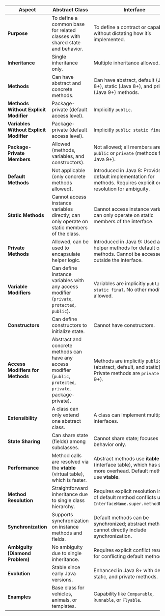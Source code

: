 | **Aspect**                     | **Abstract Class**                                       | **Interface**                                           |
|--------------------------------|----------------------------------------------------------|--------------------------------------------------------|
| **Purpose**                    | To define a common base for related classes with shared state and behavior. | To define a contract or capability without dictating how it’s implemented. |
| **Inheritance**                | Single inheritance only.                                 | Multiple inheritance allowed.                          |
| **Methods**                    | Can have abstract and concrete methods.                 | Can have abstract, default (Java 8+), static (Java 8+), and private (Java 9+) methods. |
| **Methods Without Explicit Modifier** | Package-private (default access level).               | Implicitly `public`.                                   |
| **Variables Without Explicit Modifier** | Package-private (default access level).               | Implicitly `public static final`.                      |
| **Package-Private Members**    | Allowed (methods, variables, and constructors).          | Not allowed; all members are either `public` or `private` (methods from Java 9+). |
| **Default Methods**            | Not applicable (only concrete methods allowed).          | Introduced in Java 8: Provide default implementation for methods. Requires explicit conflict resolution for ambiguity. |
| **Static Methods**             | Cannot access instance variables directly; can only operate on static members of the class. | Cannot access instance variables; can only operate on static members of the interface. |
| **Private Methods**            | Allowed, can be used to encapsulate helper logic.        | Introduced in Java 9: Used as helper methods for default or static methods. Cannot be accessed outside the interface. |
| **Variable Modifiers**         | Can define instance variables with any access modifier (`private`, `protected`, `public`). | Variables are implicitly `public static final`. No other modifier is allowed. |
| **Constructors**               | Can define constructors to initialize state.            | Cannot have constructors.                              |
| **Access Modifiers for Methods**| Abstract and concrete methods can have any access modifier (`public`, `protected`, `private`, package-private). | Methods are implicitly `public` (abstract, default, and static). Private methods are `private` (Java 9+). |
| **Extensibility**              | A class can only extend one abstract class.              | A class can implement multiple interfaces.             |
| **State Sharing**              | Can share state (fields) among subclasses.              | Cannot share state; focuses on behavior only.          |
| **Performance**                | Method calls are resolved via the **vtable** (virtual table), which is faster. | Abstract methods use **itable** (interface table), which has slightly more overhead. Default methods use **vtable**. |
| **Method Resolution**          | Straightforward inheritance due to single class hierarchy. | Requires explicit resolution in case of default method conflicts using `InterfaceName.super.methodName()`. |
| **Synchronization**            | Supports synchronization on instance methods and fields. | Default methods can be synchronized; abstract methods cannot directly include synchronization. |
| **Ambiguity (Diamond Problem)**| No ambiguity due to single inheritance.                 | Requires explicit conflict resolution for conflicting default methods. |
| **Evolution**                  | Stable since early Java versions.                       | Enhanced in Java 8+ with default, static, and private methods. |
| **Examples**                   | Base class for vehicles, animals, or templates.         | Capability like `Comparable`, `Runnable`, or `Flyable`. |

